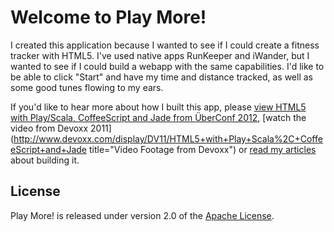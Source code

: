 Welcome to Play More!
=====================

I created this application because I wanted to see if I could create a fitness tracker with HTML5. I've used native apps RunKeeper and iWander, but I wanted to see if I could build a webapp with the same capabilities. I'd like to be able to click "Start" and have my time and distance tracked, as well as some good tunes flowing to my ears.

If you'd like to hear more about how I built this app, please [view HTML5 with Play/Scala, CoffeeScript and Jade from ÜberConf 2012](http://www.slideshare.net/mraible/html5-with-play-scala-coffeescript-and-jade-uberconf-2012 "Slideshare Presentation"), [watch the video from Devoxx 2011](http://www.devoxx.com/display/DV11/HTML5+with+Play+Scala%2C+CoffeeScript+and+Jade title="Video Footage from Devoxx") or [read my articles](http://raibledesigns.com/rd/tags/play-more) about building it.

## License
Play More! is released under version 2.0 of the [Apache License][].

[Apache License]: http://www.apache.org/licenses/LICENSE-2.0
